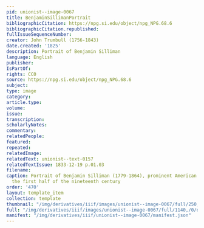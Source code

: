 ```yaml
---
pid: unionist--image-0067
title: BenjaminSillimanPortrait
bibliographicCitation: https://npg.si.edu/object/npg_NPG.68.6
bibliographicCitation.republished: 
fullIssueSequenceNumber: 
creator: John Trumbull (1756-1843)
date.created: '1825'
description: Portrait of Benjamin Silliman
language: English
publisher: 
IsPartOf: 
rights: CC0
source: https://npg.si.edu/object/npg_NPG.68.6
subject: 
type: image
category: 
article.type: 
volume: 
issue: 
transcription: 
scholarlyNotes: 
commentary: 
relatedPeople: 
featured: 
repeated: 
relatedImage: 
relatedText: unionist--text-0157
relatedTextIssue: 1833-12-19 p.01.03
filename: 
caption: Portrait of Benjamin Silliman (1779-1864), prominent American scientist in
  the first half of the nineteenth century
order: '470'
layout: template_item
collection: template
thumbnail: "/img/derivatives/iiif/images/unionist--image-0067/full/250,/0/default.jpg"
full: "/img/derivatives/iiif/images/unionist--image-0067/full/1140,/0/default.jpg"
manifest: "/img/derivatives/iiif/unionist--image-0067/manifest.json"
---
```

